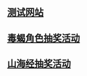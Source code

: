 ## **[测试网站](https://crezfs.github.io/daoju/test)**

## **[毒蝎角色抽奖活动](https://crezfs.github.io/daoju/duxie/20221025)**

## **[山海经抽奖活动](https://crezfs.github.io/daoju/shj/20221104)**
